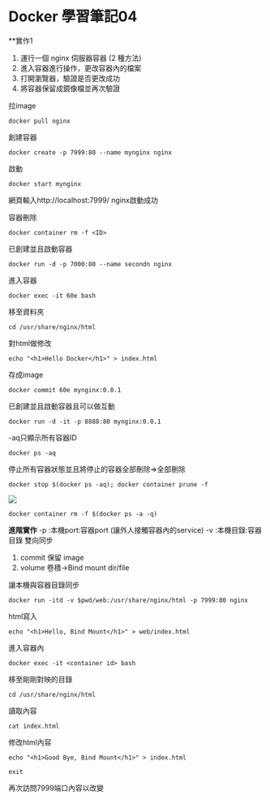 # Docker 學習筆記04
**實作1

1. 運行一個 nginx 伺服器容器 (2 種方法) 
2. 進入容器進行操作，更改容器內的檔案
3. 打開瀏覽器，驗證是否更改成功
4. 將容器保留成鏡像檔並再次驗證

拉image
```
docker pull nginx
```
創建容器
```
docker create -p 7999:80 --name mynginx nginx
```
啟動
```
docker start mynginx
```

網頁輸入http://localhost:7999/ nginx啟動成功

容器刪除
```
docker container rm -f <ID>
```
已創建並且啟動容器
```
docker run -d -p 7000:80 --name secondn nginx
```
進入容器
```
docker exec -it 60e bash
```
移至資料夾
```
cd /usr/share/nginx/html
```
對html做修改
```
echo "<h1>Hello Docker</h1>" > index.html
```
存成image
```
docker commit 60e mynginx:0.0.1
```
已創建並且啟動容器且可以做互動
```
docker run -d -it -p 8888:80 mynginx:0.0.1
```
-aq只顯示所有容器ID
```
docker ps -aq
```
停止所有容器狀態並且將停止的容器全部刪除=>全部刪除
```
docker stop $(docker ps -aq); docker container prune -f
```
![](https://i.imgur.com/bi8C3HL.png)


```
docker container rm -f $(docker ps -a -q)
```
**進階實作**
-p :本機port:容器port (讓外人接觸容器內的service)
-v :本機目錄:容器目錄 雙向同步
1. commit 保留 image
2. volume 卷積->Bind mount dir/file

讓本機與容器目錄同步
```
docker run -itd -v $pwd/web:/usr/share/nginx/html -p 7999:80 nginx
```
html寫入
```
echo "<h1>Hello, Bind Mount</h1>" > web/index.html
```
進入容器內
```
docker exec -it <container id> bash
```
移至剛剛對映的目錄
```
cd /usr/share/nginx/html
```
讀取內容
```
cat index.html
```
修改html內容
```
echo "<h1>Good Bye, Bind Mount</h1>" > index.html
```
```
exit
```
再次訪問7999端口內容以改變
